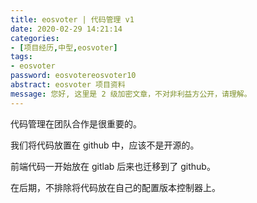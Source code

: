 ```yaml
---
title: eosvoter | 代码管理 v1 
date: 2020-02-29 14:21:14
categories:
- [项目经历,中型,eosvoter]
tags:
- eosvoter
password: eosvotereosvoter10
abstract: eosvoter 项目资料
message: 您好, 这里是 2 级加密文章，不对非利益方公开，请理解。
---
```

代码管理在团队合作是很重要的。

<!-- more -->

我们将代码放置在 github 中，应该不是开源的。

前端代码一开始放在 gitlab 后来也迁移到了 github。

在后期，不排除将代码放在自己的配置版本控制器上。
